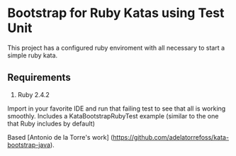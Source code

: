 # Bootstrap for Ruby Katas using Test Unit

This project has a configured ruby enviroment with all necessary to start a simple ruby kata.

## Requirements
1. Ruby 2.4.2

Import in your favorite IDE and run that failing test to see that all is working smoothly.
Includes a KataBootstrapRubyTest example (similar to the one that Ruby includes by default)

Based [Antonio de la Torre's work] (https://github.com/adelatorrefoss/kata-bootstrap-java).
